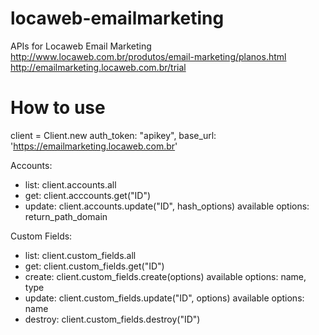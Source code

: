locaweb-emailmarketing
======================

APIs for Locaweb Email Marketing
http://www.locaweb.com.br/produtos/email-marketing/planos.html
http://emailmarketing.locaweb.com.br/trial

# How to use

client = Client.new auth_token: "apikey", base_url: 'https://emailmarketing.locaweb.com.br'

Accounts:
- list: client.accounts.all
- get: client.acccounts.get("ID")
- update: client.accounts.update("ID", hash_options)
  available options: return_path_domain

Custom Fields:
- list: client.custom_fields.all
- get: client.custom_fields.get("ID")
- create: client.custom_fields.create(options)
  available options: name, type
- update: client.custom_fields.update("ID", options)
  available options: name
- destroy: client.custom_fields.destroy("ID")

